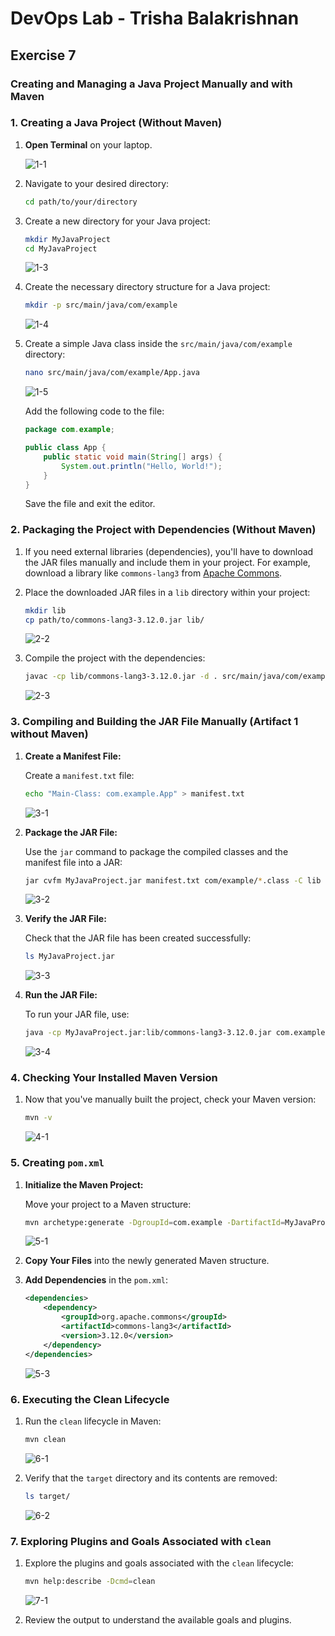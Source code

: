 # DevOps Lab - Trisha Balakrishnan

## Exercise 7

### Creating and Managing a Java Project Manually and with Maven

### 1. Creating a Java Project (Without Maven)

1. **Open Terminal** on your laptop.

   ![1-1](../Photos/Ex5/1-1.png?raw=true)

3. Navigate to your desired directory:

   ```bash
   cd path/to/your/directory
   ```

4. Create a new directory for your Java project:

   ```bash
   mkdir MyJavaProject
   cd MyJavaProject
   ```

   ![1-3](../Photos/Ex5/1-3.png?raw=true)

5. Create the necessary directory structure for a Java project:

   ```bash
   mkdir -p src/main/java/com/example
   ```

   ![1-4](../Photos/Ex5/1-4.png?raw=true)

6. Create a simple Java class inside the `src/main/java/com/example` directory:

   ```bash
   nano src/main/java/com/example/App.java
   ```

   ![1-5](../Photos/Ex5/1-5.png?raw=true)

   Add the following code to the file:

   ```java
   package com.example;

   public class App {
       public static void main(String[] args) {
           System.out.println("Hello, World!");
       }
   }
   ```

   Save the file and exit the editor.

### 2. Packaging the Project with Dependencies (Without Maven)

1. If you need external libraries (dependencies), you'll have to download the JAR files manually and include them in your project. For example, download a library like `commons-lang3` from [Apache Commons](https://commons.apache.org/proper/commons-lang/download_lang.cgi).

2. Place the downloaded JAR files in a `lib` directory within your project:

   ```bash
   mkdir lib
   cp path/to/commons-lang3-3.12.0.jar lib/
   ```

   ![2-2](../Photos/Ex5/2-1.png?raw=true)

3. Compile the project with the dependencies:

   ```bash
   javac -cp lib/commons-lang3-3.12.0.jar -d . src/main/java/com/example/App.java
   ```

   ![2-3](../Photos/Ex5/2-2.png?raw=true)

### 3. Compiling and Building the JAR File Manually (Artifact 1 without Maven)

1. **Create a Manifest File:**

   Create a `manifest.txt` file:

   ```bash
   echo "Main-Class: com.example.App" > manifest.txt
   ```

   ![3-1](../Photos/Ex5/3-1.png?raw=true)

2. **Package the JAR File:**

   Use the `jar` command to package the compiled classes and the manifest file into a JAR:

   ```bash
   jar cvfm MyJavaProject.jar manifest.txt com/example/*.class -C lib .
   ```

   ![3-2](../Photos/Ex5/3-2.png?raw=true)

3. **Verify the JAR File:**

   Check that the JAR file has been created successfully:

   ```bash
   ls MyJavaProject.jar
   ```

   ![3-3](../Photos/Ex5/3-3.png?raw=true)

4. **Run the JAR File:**

   To run your JAR file, use:

   ```bash
   java -cp MyJavaProject.jar:lib/commons-lang3-3.12.0.jar com.example.App
   ```

   ![3-4](../Photos/Ex5/3-4.png?raw=true)

### 4. Checking Your Installed Maven Version

1. Now that you've manually built the project, check your Maven version:

   ```bash
   mvn -v
   ```

   ![4-1](../Photos/Ex5/4-1.png?raw=true)

### 5. Creating `pom.xml`

1. **Initialize the Maven Project:**

   Move your project to a Maven structure:

   ```bash
   mvn archetype:generate -DgroupId=com.example -DartifactId=MyJavaProject -DarchetypeArtifactId=maven-archetype-quickstart -DinteractiveMode=false
   ```

   ![5-1](../Photos/Ex5/5-1.png?raw=true)

2. **Copy Your Files** into the newly generated Maven structure.

3. **Add Dependencies** in the `pom.xml`:

   ```xml
   <dependencies>
       <dependency>
           <groupId>org.apache.commons</groupId>
           <artifactId>commons-lang3</artifactId>
           <version>3.12.0</version>
       </dependency>
   </dependencies>
   ```

   ![5-3](../Photos/Ex5/5-2.png?raw=true)

### 6. Executing the Clean Lifecycle

1. Run the `clean` lifecycle in Maven:

   ```bash
   mvn clean
   ```

   ![6-1](../Photos/Ex5/6-1.png?raw=true)

2. Verify that the `target` directory and its contents are removed:

   ```bash
   ls target/
   ```

   ![6-2](../Photos/Ex5/6-2.png?raw=true)

### 7. Exploring Plugins and Goals Associated with `clean`

1. Explore the plugins and goals associated with the `clean` lifecycle:

   ```bash
   mvn help:describe -Dcmd=clean
   ```

   ![7-1](../Photos/Ex5/7-1.png?raw=true)

2. Review the output to understand the available goals and plugins.
